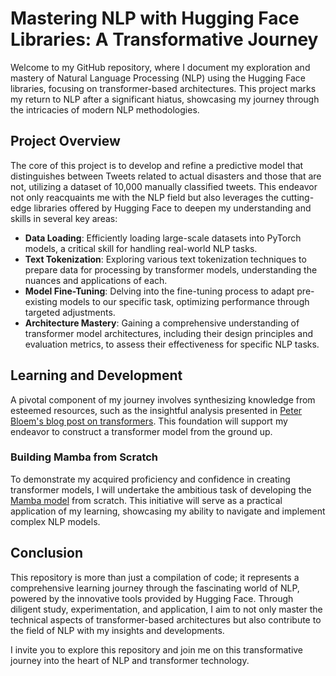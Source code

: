 # Mastering NLP with Hugging Face Libraries: A Transformative Journey

Welcome to my GitHub repository, where I document my exploration and mastery of Natural Language Processing (NLP) using the Hugging Face libraries, focusing on transformer-based architectures. This project marks my return to NLP after a significant hiatus, showcasing my journey through the intricacies of modern NLP methodologies.

## Project Overview

The core of this project is to develop and refine a predictive model that distinguishes between Tweets related to actual disasters and those that are not, utilizing a dataset of 10,000 manually classified tweets. This endeavor not only reacquaints me with the NLP field but also leverages the cutting-edge libraries offered by Hugging Face to deepen my understanding and skills in several key areas:

- **Data Loading**: Efficiently loading large-scale datasets into PyTorch models, a critical skill for handling real-world NLP tasks.
- **Text Tokenization**: Exploring various text tokenization techniques to prepare data for processing by transformer models, understanding the nuances and applications of each.
- **Model Fine-Tuning**: Delving into the fine-tuning process to adapt pre-existing models to our specific task, optimizing performance through targeted adjustments.
- **Architecture Mastery**: Gaining a comprehensive understanding of transformer model architectures, including their design principles and evaluation metrics, to assess their effectiveness for specific NLP tasks.

## Learning and Development

A pivotal component of my journey involves synthesizing knowledge from esteemed resources, such as the insightful analysis presented in [Peter Bloem's blog post on transformers](https://peterbloem.nl/blog/transformers). This foundation will support my endeavor to construct a transformer model from the ground up.

### Building Mamba from Scratch

To demonstrate my acquired proficiency and confidence in creating transformer models, I will undertake the ambitious task of developing the [Mamba model](https://arxiv.org/abs/2312.00752) from scratch. This initiative will serve as a practical application of my learning, showcasing my ability to navigate and implement complex NLP models.

## Conclusion

This repository is more than just a compilation of code; it represents a comprehensive learning journey through the fascinating world of NLP, powered by the innovative tools provided by Hugging Face. Through diligent study, experimentation, and application, I aim to not only master the technical aspects of transformer-based architectures but also contribute to the field of NLP with my insights and developments.

I invite you to explore this repository and join me on this transformative journey into the heart of NLP and transformer technology.
